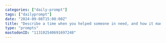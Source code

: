 ```yaml
---
categories: ["daily-prompt"]
tags: ["dailyprompt"]
date: "2024-09-08T15:00:00Z"
title: "Describe a time when you helped someone in need, and how it made you feel."
type: "prompts"
mastodonID: "113102540691697248"
---
```

